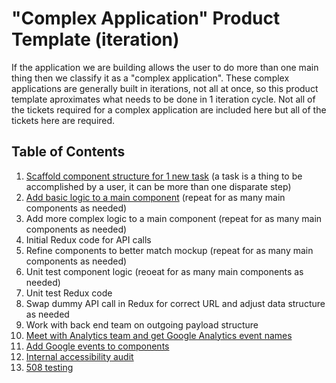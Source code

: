 # "Complex Application" Product Template (iteration)
If the application we are building allows the user to do more than one main thing then we classify it as a "complex application". These complex applications are generally built in iterations, not all at once, so this product template aproximates what needs to be done in 1 iteration cycle.  Not all of the tickets required for a complex application are included here but all of the tickets here are required.

## Table of Contents
1. [Scaffold component structure for 1 new task](/teams/vsa/teams/ebenefits/template/simple_app_iteration/templates/scaffold-component-structure.md) (a task is a thing to be accomplished by a user, it can be more than one disparate step)
2. [Add basic logic to a main component](/teams/vsa/teams/ebenefits/template/simple_app_iteration/templates/Add-basic-logic.md) (repeat for as many main components as needed)
3. Add more complex logic to a main component (repeat for as many main components as needed)
4. Initial Redux code for API calls
5. Refine components to better match mockup (repeat for as many main components as needed)
6. Unit test component logic (reoeat for as many main components as needed)
7. Unit test Redux code
8. Swap dummy API call in Redux for correct URL and adjust data structure as needed
9. Work with back end team on outgoing payload structure
10. [Meet with Analytics team and get Google Analytics event names](https://github.com/department-of-veterans-affairs/va.gov-team/blob/master/teams/vsa/teams/ebenefits/engineering/product-templates/view-task/ticket-templates/9-meet-with-google-analytics.md)
11. [Add Google events to components](https://github.com/department-of-veterans-affairs/va.gov-team/blob/master/teams/vsa/teams/ebenefits/engineering/product-templates/view-task/ticket-templates/10-add-google-analytics-event-names,md)
12. [Internal accessibility audit]()
13. [508 testing]()
